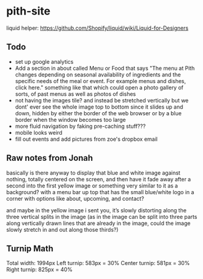 # pith-site

liquid helper: https://github.com/Shopify/liquid/wiki/Liquid-for-Designers

## Todo

* set up google analytics
* Add a section in about called Menu or Food that says "The menu at Pith changes depending on seasonal availability of ingredients and the specific needs of the meal or event. For example menus and dishes, click here." something like that
which could open a photo gallery of sorts, of past menus as well as photos of dishes
* not having the images tile? and instead be stretched vertically
but we dont' ever see the whole image top to bottom since it slides up and down, hidden by either the border of the web browser or by a blue border when the window becomes too large
* more fluid navigation by faking pre-caching stuff???
* mobile looks weird
* fill out events and add pictures from zoe's dropbox email

## Raw notes from Jonah

basically is there anyway to display that blue and white image against nothing, totally centered on the screen, and then have it fade away after a second into the first yellow image or something very similar to it as a background? with a menu bar up top that has the small blue/white logo in a corner with options like about, upcoming, and contact?

and maybe in the yellow image i sent you, it’s slowly distorting along the three vertical splits in the image (as in the image can be split into three parts along vertically drawn lines that are already in the image, could the image slowly stretch in and out along those thirds?)

## Turnip Math

Total width: 1994px
Left turnip: 583px = 30%
Center turnip: 581px = 30%
Right turnip: 825px = 40%
